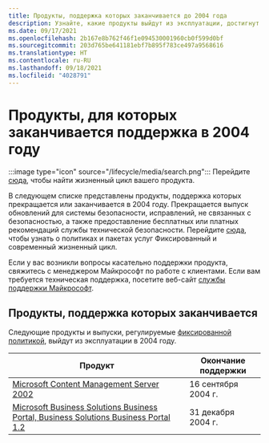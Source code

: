 ```yaml
---
title: Продукты, поддержка которых заканчивается до 2004 года
description: Узнайте, какие продукты выйдут из эксплуатации, достигнут конца поддержки или перейдут от основной поддержки к расширенной в 2004 году.
ms.date: 09/17/2021
ms.openlocfilehash: 2b167e8b762f46f1e094530001960cb0f599d0bf
ms.sourcegitcommit: 203d765be641181ebf7b895f783ce497a9568616
ms.translationtype: HT
ms.contentlocale: ru-RU
ms.lasthandoff: 09/18/2021
ms.locfileid: "4028791"
---
```

# <a name="products-ending-support-in-2004"></a>Продукты, для которых заканчивается поддержка в 2004 году

:::image type="icon" source="/lifecycle/media/search.png":::
Перейдите [сюда](/lifecycle/products/), чтобы найти жизненный цикл вашего продукта.

В следующем списке представлены продукты, поддержка которых прекращается или заканчивается в 2004 году. Прекращается выпуск обновлений для системы безопасности, исправлений, не связанных с безопасностью, а также предоставление бесплатных или платных рекомендаций службы технической безопасности. Перейдите [сюда](/lifecycle/overview/product-end-of-support-overview), чтобы узнать о политиках и пакетах услуг Фиксированный и современный жизненный цикл.

Если у вас возникли вопросы касательно поддержки продукта, свяжитесь с менеджером Майкрософт по работе с клиентами. Если вам требуется техническая поддержка, посетите веб-сайт [службы поддержки Майкрософт](https://support.microsoft.com/contactus/?ws=support).





## <a name="products-reaching-end-of-support"></a>Продукты, поддержка которых заканчивается

Следующие продукты и выпуски, регулируемые [фиксированной политикой](/lifecycle/policies/fixed), выйдут из эксплуатации в 2004 году.

| Продукт | Окончание поддержки |
| --- | --- |
| [Microsoft Content Management Server 2002](/lifecycle/products/microsoft-content-management-server-2002?branch=live)<br> | 16 сентября 2004 г. |
| [Microsoft Business Solutions Business Portal, Business Solutions Business Portal 1.2](/lifecycle/products/microsoft-business-solutions-business-portal?branch=live)<br> | 31 декабря 2004 г. |


